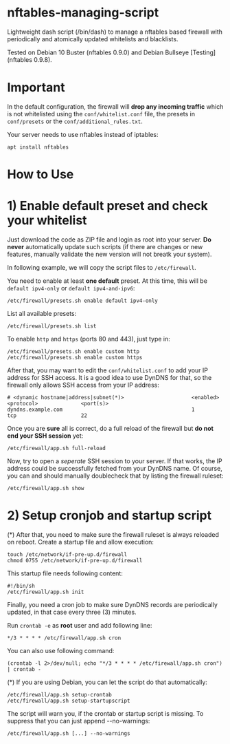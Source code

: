 # nftables-managing-script
Lightweight dash script (/bin/dash) to manage a nftables based firewall with periodically and atomically updated whitelists and blacklists.

Tested on Debian 10 Buster (nftables 0.9.0) and Debian Bullseye [Testing] (nftables 0.9.8).

# Important
In the default configuration, the firewall will **drop any incoming traffic** which is not whitelisted using the `conf/whitelist.conf` file, the presets in `conf/presets` or the `conf/additional_rules.txt`.

Your server needs to use nftables instead of iptables:

```
apt install nftables
```

# How to Use
# 1) Enable default preset and check your whitelist

Just download the code as ZIP file and login as root into your server. **Do never** automatically update such scripts (if there are changes or new features, manually validate the new version will not breatk your system).

In following example, we will copy the script files to `/etc/firewall`.

You need to enable at least **one default** preset. At this time, this will be `default ipv4-only` or `default ipv4-and-ipv6`:

```
/etc/firewall/presets.sh enable default ipv4-only
```

List all available presets:

```
/etc/firewall/presets.sh list
```

To enable `http` and `https` (ports 80 and 443), just type in:

```
/etc/firewall/presets.sh enable custom http
/etc/firewall/presets.sh enable custom https
```

After that, you may want to edit the `conf/whitelist.conf` to add your IP address for SSH access. It is a good idea to use DynDNS for that, so the firewall only allows SSH access from your IP address:

```
# <dynamic hostname|address|subnet(*)>                      <enabled>           <protocol>              <port(s)>
dyndns.example.com                                          1                   tcp                     22
```

Once you are **sure** all is correct, do a full reload of the firewall but **do not end your SSH session** yet:

```
/etc/firewall/app.sh full-reload
```

Now, try to open a *seperate* SSH session to your server. If that works, the IP address could be successfully fetched from your DynDNS name. Of course, you can and should manually doublecheck that by listing the firewall ruleset:

```
/etc/firewall/app.sh show
```

# 2) Setup cronjob and startup script

(*) After that, you need to make sure the firewall ruleset is always reloaded on reboot. Create a startup file and allow execution:

```
touch /etc/network/if-pre-up.d/firewall
chmod 0755 /etc/network/if-pre-up.d/firewall
```

This startup file needs following content:

```
#!/bin/sh
/etc/firewall/app.sh init
```

Finally, you need a cron job to make sure DynDNS records are periodically updated, in that case every three (3) minutes.

Run `crontab -e` as **root** user and add following line:

```
*/3 * * * * /etc/firewall/app.sh cron
```

You can also use following command:

```
(crontab -l 2>/dev/null; echo "*/3 * * * * /etc/firewall/app.sh cron") | crontab -
```

(*) If you are using Debian, you can let the script do that automatically:


```
/etc/firewall/app.sh setup-crontab
/etc/firewall/app.sh setup-startupscript
```

The script will warn you, if the crontab or startup script is missing. To suppress that you can just append --no-warnings:

```
/etc/firewall/app.sh [...] --no-warnings
```
